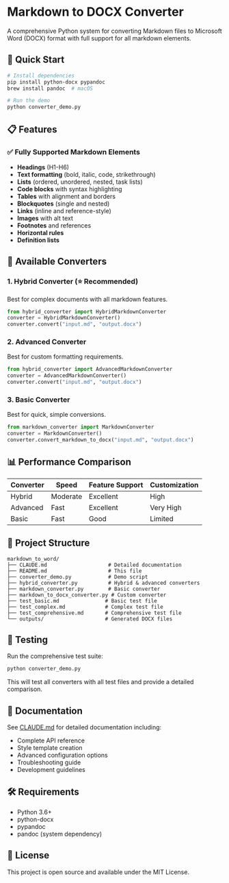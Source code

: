 # Markdown to DOCX Converter

A comprehensive Python system for converting Markdown files to Microsoft Word (DOCX) format with full support for all markdown elements.

## 🚀 Quick Start

```bash
# Install dependencies
pip install python-docx pypandoc
brew install pandoc  # macOS

# Run the demo
python converter_demo.py
```

## 📋 Features

### ✅ Fully Supported Markdown Elements
- **Headings** (H1-H6)
- **Text formatting** (bold, italic, code, strikethrough)
- **Lists** (ordered, unordered, nested, task lists)
- **Code blocks** with syntax highlighting
- **Tables** with alignment and borders
- **Blockquotes** (single and nested)
- **Links** (inline and reference-style)
- **Images** with alt text
- **Footnotes** and references
- **Horizontal rules**
- **Definition lists**

## 🔧 Available Converters

### 1. Hybrid Converter (⭐ Recommended)
Best for complex documents with all markdown features.
```python
from hybrid_converter import HybridMarkdownConverter
converter = HybridMarkdownConverter()
converter.convert("input.md", "output.docx")
```

### 2. Advanced Converter
Best for custom formatting requirements.
```python
from hybrid_converter import AdvancedMarkdownConverter
converter = AdvancedMarkdownConverter()
converter.convert("input.md", "output.docx")
```

### 3. Basic Converter
Best for quick, simple conversions.
```python
from markdown_converter import MarkdownConverter
converter = MarkdownConverter()
converter.convert_markdown_to_docx("input.md", "output.docx")
```

## 📊 Performance Comparison

| Converter | Speed | Feature Support | Customization |
|-----------|-------|-----------------|---------------|
| Hybrid | Moderate | Excellent | High |
| Advanced | Fast | Excellent | Very High |
| Basic | Fast | Good | Limited |

## 📁 Project Structure

```
markdown_to_word/
├── CLAUDE.md                    # Detailed documentation
├── README.md                    # This file
├── converter_demo.py            # Demo script
├── hybrid_converter.py          # Hybrid & advanced converters
├── markdown_converter.py        # Basic converter
├── markdown_to_docx_converter.py # Custom converter
├── test_basic.md               # Basic test file
├── test_complex.md             # Complex test file
├── test_comprehensive.md       # Comprehensive test file
└── outputs/                    # Generated DOCX files
```

## 🧪 Testing

Run the comprehensive test suite:
```bash
python converter_demo.py
```

This will test all converters with all test files and provide a detailed comparison.

## 📖 Documentation

See [CLAUDE.md](CLAUDE.md) for detailed documentation including:
- Complete API reference
- Style template creation
- Advanced configuration options
- Troubleshooting guide
- Development guidelines

## 🛠️ Requirements

- Python 3.6+
- python-docx
- pypandoc
- pandoc (system dependency)

## 📄 License

This project is open source and available under the MIT License.
